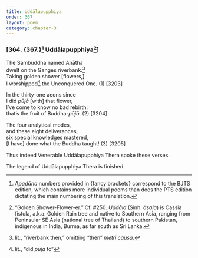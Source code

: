 ```yaml
---
title: Uddālapupphiya
order: 367
layout: poem
category: chapter-3
---
```


### \[364. {367.}[^1] Uddālapupphiya[^2]\]

The Sambuddha named Anātha  
dwelt on the Ganges riverbank.[^3]  
Taking golden shower \[flowers,\]  
I worshipped[^4] the Unconquered One. (1) \[3203\]

In the thirty-one aeons since  
I did *pūjā* \[with\] that flower,  
I’ve come to know no bad rebirth:  
that’s the fruit of Buddha-*pūjā*. (2) \[3204\]

The four analytical modes,  
and these eight deliverances,  
six special knowledges mastered,  
\[I have\] done what the Buddha taught! (3) \[3205\]

Thus indeed Venerable Uddālapupphiya Thera spoke these verses.

The legend of Uddālapupphiya Thera is finished.

[^1]: *Apadāna* numbers provided in {fancy brackets} correspond to the BJTS edition, which contains more individual poems than does the PTS edition dictating the main numbering of this translation.

[^2]: “Golden Shower-Flower-er.” Cf. \#250. *Uddāla* (Sinh. *äsaḷa*) is Cassia fistula, a.k.a. Golden Rain tree and native to Southern Asia, ranging from Peninsular SE Asia (national tree of Thailand) to southern Pakistan, indigenous in India, Burma, as far south as Sri Lanka.

[^3]: lit., “riverbank then,” omitting “then” *metri causa*.

[^4]: lit., “did *pūjā* to”
